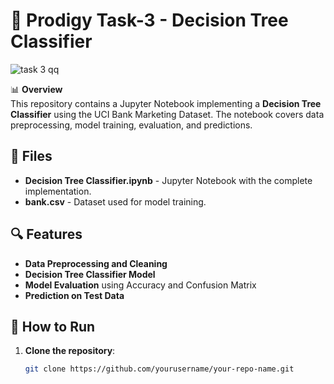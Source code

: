 # 🤖 Prodigy Task-3 - Decision Tree Classifier  

![task 3 qq](https://github.com/user-attachments/assets/93658362-aca4-4c9c-bfee-488a095ec78e)


📊 **Overview**  
This repository contains a Jupyter Notebook implementing a **Decision Tree Classifier** using the UCI Bank Marketing Dataset. The notebook covers data preprocessing, model training, evaluation, and predictions.  

## 📂 Files  
- **Decision Tree Classifier.ipynb** - Jupyter Notebook with the complete implementation.  
- **bank.csv** - Dataset used for model training.  

## 🔍 Features  
- **Data Preprocessing and Cleaning**  
- **Decision Tree Classifier Model**  
- **Model Evaluation** using Accuracy and Confusion Matrix  
- **Prediction on Test Data**  

## 🚀 How to Run  
1. **Clone the repository**:  
   ```bash
   git clone https://github.com/yourusername/your-repo-name.git
